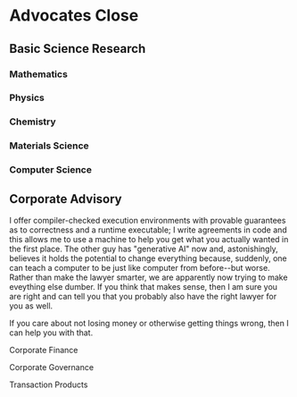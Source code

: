 # Advocates Close 

## Basic Science Research

### Mathematics

### Physics

### Chemistry

### Materials Science

### Computer Science

## Corporate Advisory
I offer compiler-checked execution environments with provable guarantees as to correctness and a runtime executable; I write agreements in code and this allows me to use a machine to help you get what you actually wanted in the first place. The other guy has "generative AI" now and, astonishingly, believes it holds the potential to change everything because, suddenly, one can teach a computer to be just like computer from before--but worse. Rather than make the lawyer smarter, we are apparently now trying to make eveything else dumber. If you think that makes sense, then I am sure you are right and can tell you that you probably also have the right lawyer for you as well. 

If you care about not losing money or otherwise getting things wrong, then I can help you with that. 

Corporate Finance

Corporate Governance

Transaction Products


<!--

**Here are some ideas to get you started:**

🙋‍♀️ A short introduction - what is your organization all about?
🌈 Contribution guidelines - how can the community get involved?
👩‍💻 Useful resources - where can the community find your docs? Is there anything else the community should know?
🍿 Fun facts - what does your team eat for breakfast?
🧙 Remember, you can do mighty things with the power of [Markdown](https://docs.github.com/github/writing-on-github/getting-started-with-writing-and-formatting-on-github/basic-writing-and-formatting-syntax)
-->
